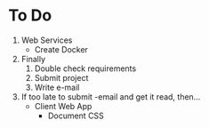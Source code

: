 # To Do

1. Web Services
    - Create Docker
2. Finally
    1. Double check requirements
    2. Submit project
    3. Write e-mail
3. If too late to submit -email and get it read, then…
    - Client Web App
        - Document CSS